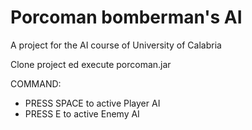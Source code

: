 # Porcoman bomberman's AI
A project for the AI course of University of Calabria

Clone project ed execute porcoman.jar

COMMAND:
  
  - PRESS SPACE to active Player AI
  - PRESS E to active Enemy AI
